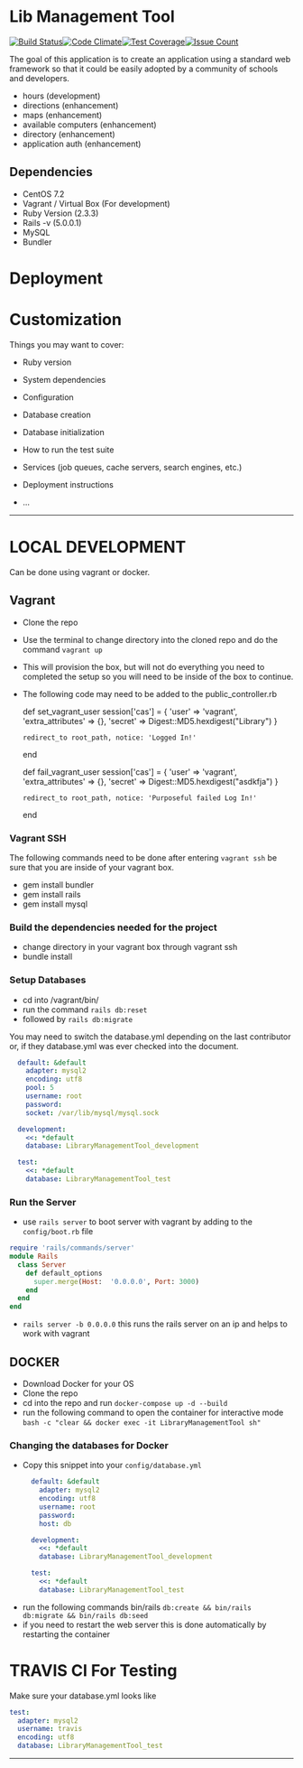 # Lib Management Tool

[![Build Status](https://travis-ci.org/wvulibraries/LibManagementTool.svg?branch=master)](https://travis-ci.org/wvulibraries/LibManagementTool)[![Code Climate](https://codeclimate.com/github/wvulibraries/LibManagementTool/badges/gpa.svg)](https://codeclimate.com/github/wvulibraries/LibManagementTool)[![Test Coverage](https://codeclimate.com/github/wvulibraries/LibManagementTool/badges/coverage.svg)](https://codeclimate.com/github/wvulibraries/LibManagementTool/coverage)[![Issue Count](https://codeclimate.com/github/wvulibraries/LibManagementTool/badges/issue_count.svg)](https://codeclimate.com/github/wvulibraries/LibManagementTool)


The goal of this application is to create an application using a standard web framework so that it could be easily adopted by a community of schools and developers.   

  - hours (development)
  - directions (enhancement)
  - maps (enhancement)
  - available computers (enhancement)
  - directory (enhancement)
  - application auth (enhancement)

## Dependencies
  - CentOS 7.2
  - Vagrant / Virtual Box (For development)
  - Ruby Version (2.3.3)
  - Rails -v (5.0.0.1)
  - MySQL
  - Bundler



# Deployment

# Customization

Things you may want to cover:

* Ruby version

* System dependencies

* Configuration

* Database creation

* Database initialization

* How to run the test suite

* Services (job queues, cache servers, search engines, etc.)

* Deployment instructions

* ...

---
# LOCAL DEVELOPMENT

Can be done using vagrant or docker.  

## Vagrant

- Clone the repo
- Use the terminal to change directory into the cloned repo and do the command `vagrant up`
- This will provision the box, but will not do everything you need to completed the setup so you will need to be inside of the box to continue.

- The following code may need to be added to the public_controller.rb

  def set_vagrant_user
      session['cas'] = {
        'user' => 'vagrant',
        'extra_attributes' => {},
        'secret' => Digest::MD5.hexdigest("Library")
      }

      redirect_to root_path, notice: 'Logged In!'
  end

  def fail_vagrant_user
      session['cas'] = {
        'user' => 'vagrant',
        'extra_attributes' => {},
        'secret' => Digest::MD5.hexdigest("asdkfja")
      }

      redirect_to root_path, notice: 'Purposeful failed Log In!'
  end

### Vagrant SSH

The following commands need to be done after entering `vagrant ssh` be sure that you are inside of your vagrant box.  
- gem install bundler
- gem install rails
- gem install mysql

### Build the dependencies needed for the project
- change directory in your vagrant box through vagrant ssh
- bundle install

### Setup Databases
- cd into /vagrant/bin/
- run the command `rails db:reset`
- followed by  `rails db:migrate`

You may need to switch the database.yml depending on the last contributor or, if they database.yml was ever checked into the document.

```yml
  default: &default
    adapter: mysql2
    encoding: utf8
    pool: 5
    username: root
    password:
    socket: /var/lib/mysql/mysql.sock

  development:
    <<: *default
    database: LibraryManagementTool_development

  test:
    <<: *default
    database: LibraryManagementTool_test
```

### Run the Server
- use `rails server` to boot server with vagrant by adding to the `config/boot.rb` file

```ruby
require 'rails/commands/server'
module Rails
  class Server
    def default_options
      super.merge(Host:  '0.0.0.0', Port: 3000)
    end
  end
end
```

- `rails server -b 0.0.0.0` this runs the rails server on an ip and helps to work with vagrant

## DOCKER
 - Download Docker for your OS
 - Clone the repo
 - cd into the repo and run `docker-compose up -d --build`
 - run the following command to open the container for interactive mode `bash -c "clear && docker exec -it LibraryManagementTool sh"`

### Changing the databases for Docker
-  Copy this snippet into your `config/database.yml`
    ```yml
      default: &default
        adapter: mysql2
        encoding: utf8
        username: root
        password:
        host: db

      development:
        <<: *default
        database: LibraryManagementTool_development

      test:
        <<: *default
        database: LibraryManagementTool_test
    ```
 - run the following commands bin/rails `db:create && bin/rails db:migrate && bin/rails db:seed`
 - if you need to restart the web server this is done automatically by restarting the container


 # TRAVIS CI For Testing

 Make sure your database.yml looks like
 ```yml
 test:
   adapter: mysql2
   username: travis
   encoding: utf8
   database: LibraryManagementTool_test
 ```
---

